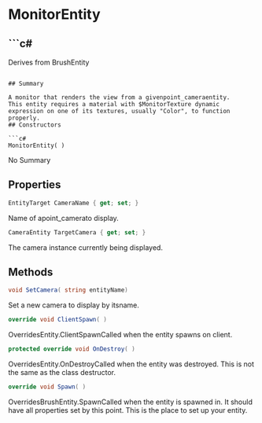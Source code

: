 # MonitorEntity

## ```c#
Derives from BrushEntity
```

## Summary

A monitor that renders the view from a givenpoint_cameraentity.
This entity requires a material with $MonitorTexture dynamic expression on one of its textures, usually "Color", to function properly.
## Constructors

```c#
MonitorEntity( ) 
```
No Summary
## Properties

```c#
EntityTarget CameraName { get; set; } 
```
Name of apoint_camerato display.
```c#
CameraEntity TargetCamera { get; set; } 
```
The camera instance currently being displayed.
## Methods

```c#
void SetCamera( string entityName) 
```
Set a new camera to display by itsname.
```c#
override void ClientSpawn( ) 
```
OverridesEntity.ClientSpawnCalled when the entity spawns on client.
```c#
protected override void OnDestroy( ) 
```
OverridesEntity.OnDestroyCalled when the entity was destroyed. This is not the same as the class destructor.
```c#
override void Spawn( ) 
```
OverridesBrushEntity.SpawnCalled when the entity is spawned in. It should have all properties set by this point.
This is the place to set up your entity.
